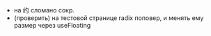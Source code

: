<!-- - если в буфере обмена есть текст, то над поиском кнопка с текстом и знаком поиска, а также кнопкой закрыть. Работает только для мобилы. Закрывая, сохраняется слово и проверяется с последним скопированным. Мб она будет внизу экрана. -->

<!-- - выбор слов должен работать на мобилке -->

- на 约 сломано сокр.
- (проверить) на тестовой странице radix поповер, и менять ему размер через useFloating

<!-- # Структура результата

## русские символы

- перевод `.ch_ru` (не всегда, ожидается законченное слово)
- начинается с (startsWith) `#ru_from` (не всегда, ожидается незаконченное слово)
- слова с `#words_start_with` (не всегда, ожидается законченное слово, есть у 50% законченных слов)
- в рус словах (типы примеры) `#ruch_fullsearch` (не всегда, ожидается любое слово, есть у 70% слов)
- синонимы `#synonyms_ru` (не всегда, 30%)
- примеры `#examples` (не всегда, ожидается любое слово, 80% у законченных, 70% у незаконченных)

- В КИТ СЛОВАХ (ТИПА ПРИМЕРЫ) `#xinsheng_fullsearch` (не всегда, ожидается любое слово, 100% у законченных, 90% у незаконченных)

## иероглиф(-ы)

- перевод `.ru` (не всегда, 95%)
- начинающиеся (startsWith) `#ch_from` (не всегда, 50%)
- в рус словах (типы примеры) `#ruch_fulltext` (не всегда, 40%)
- синонимы `#synonyms` (не всегда, 95%)
- примеры `#examples` (не всегда, 50%)

- ССЫЛКИ С `#backlinks` (не всегда, 65%)
- ПОСЛОВНЫЙ `.tbl_bywords` (не всегда, ожидается длинное словосочетание/предложение, 0-100%)
- ФРАЗЫ СО СЛОВОМ (ЧАСТОТНОСТЬ) `#frequency_words_here` (не всегда, 90%)

## пининь

- выбор слова/фразы
- не найдено -->
